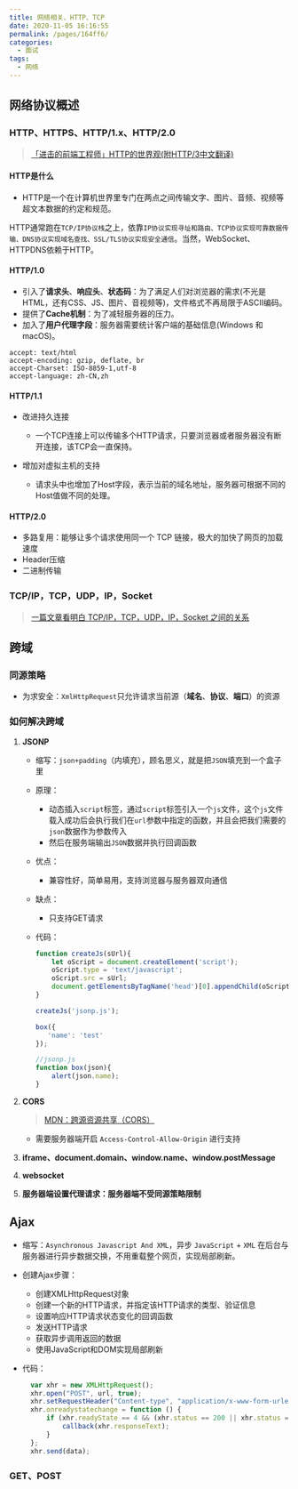 ```yaml
---
title: 网络相关、HTTP、TCP
date: 2020-11-05 16:16:55
permalink: /pages/164ff6/
categories: 
  - 面试
tags: 
  - 网络
---
```


## 网络协议概述

### HTTP、HTTPS、HTTP/1.x、HTTP/2.0

> [「进击的前端工程师」HTTP的世界观(附HTTP/3中文翻译)](https://juejin.im/post/6844903991411736590)

<!-- more -->
#### HTTP是什么

- HTTP是一个在计算机世界里专门在两点之间传输文字、图片、音频、视频等超文本数据的约定和规范。

HTTP通常跑在`TCP/IP协议栈`之上，依靠`IP协议实现寻址和路由、TCP协议实现可靠数据传输、DNS协议实现域名查找、SSL/TLS协议实现安全通信`。当然，WebSocket、HTTPDNS依赖于HTTP。

#### HTTP/1.0

- 引入了**请求头**、**响应头**、**状态码**：为了满足人们对浏览器的需求(不光是HTML，还有CSS、JS、图片、音视频等)，文件格式不再局限于ASCII编码。
- 提供了**Cache机制**：为了减轻服务器的压力。
- 加入了**用户代理字段**：服务器需要统计客户端的基础信息(Windows 和 macOS)。

```http
accept: text/html
accept-encoding: gzip, deflate, br
accept-Charset: ISO-8859-1,utf-8
accept-language: zh-CN,zh
```

#### HTTP/1.1

- 改进持久连接

  - 一个TCP连接上可以传输多个HTTP请求，只要浏览器或者服务器没有断开连接，该TCP会一直保持。

- 增加对虚拟主机的支持

  - 请求头中也增加了Host字段，表示当前的域名地址，服务器可根据不同的Host值做不同的处理。

#### HTTP/2.0

- 多路复用：能够让多个请求使用同一个 TCP 链接，极大的加快了网页的加载速度
- Header压缩
- 二进制传输

### TCP/IP，TCP，UDP，IP，Socket

> [一篇文章看明白 TCP/IP，TCP，UDP，IP，Socket 之间的关系](https://blog.csdn.net/freekiteyu/article/details/72236734)

## 跨域

### 同源策略

- 为求安全：`XmlHttpRequest`只允许请求当前源（**域名**、**协议**、**端口**）的资源

### 如何解决跨域

1. **JSONP**

   - 缩写：`json+padding`（内填充），顾名思义，就是把`JSON`填充到一个盒子里

   - 原理：
     - 动态插入`script`标签，通过`script`标签引入一个`js`文件，这个`js`文件载入成功后会执行我们在`url`参数中指定的函数，并且会把我们需要的`json`数据作为参数传入
     - 然后在服务端输出`JSON`数据并执行回调函数
   - 优点：
     - 兼容性好，简单易用，支持浏览器与服务器双向通信
   - 缺点：
     - 只支持GET请求
   - 代码：

     ```js
     function createJs(sUrl){
         let oScript = document.createElement('script');
         oScript.type = 'text/javascript';
         oScript.src = sUrl;
         document.getElementsByTagName('head')[0].appendChild(oScript);
     }

     createJs('jsonp.js');

     box({
        'name': 'test'
     });

     //jsonp.js
     function box(json){
         alert(json.name);
     }
     ```

2. **CORS**

    > [MDN：跨源资源共享（CORS）](https://developer.mozilla.org/zh-CN/docs/Web/HTTP/Access_control_CORS)

    - 需要服务器端开启 `Access-Control-Allow-Origin` 进行支持

3. **iframe、document.domain、window.name、window.postMessage**

4. **websocket**

5. **服务器端设置代理请求：服务器端不受同源策略限制**

## Ajax

- 缩写：`Asynchronous Javascript And XML`，异步 `JavaScript` + `XML` 在后台与服务器进行异步数据交换，不用重载整个网页，实现局部刷新。
- 创建Ajax步骤：
  - 创建XMLHttpRequest对象
  - 创建一个新的HTTP请求，并指定该HTTP请求的类型、验证信息
  - 设置响应HTTP请求状态变化的回调函数
  - 发送HTTP请求
  - 获取异步调用返回的数据
  - 使用JavaScript和DOM实现局部刷新
- 代码：
  
  ```js
    var xhr = new XMLHttpRequest();
    xhr.open("POST", url, true);
    xhr.setRequestHeader("Content-type", "application/x-www-form-urlencoded");
    xhr.onreadystatechange = function () {
        if (xhr.readyState == 4 && (xhr.status == 200 || xhr.status == 304)) {
            callback(xhr.responseText);
        }
    };
    xhr.send(data);
  ```

### GET、POST
